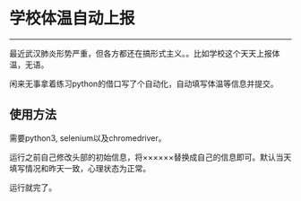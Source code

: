 # ﻿学校体温自动上报

---

最近武汉肺炎形势严重，但各方都还在搞形式主义。。比如学校这个天天上报体温，无语。

闲来无事拿着练习python的借口写了个自动化，自动填写体温等信息并提交。

使用方法
---

需要python3, selenium以及chromedriver。

运行之前自己修改头部的初始信息，将××××××替换成自己的信息即可。默认当天填写情况和昨天一致，心理状态为正常。

运行就完了。
